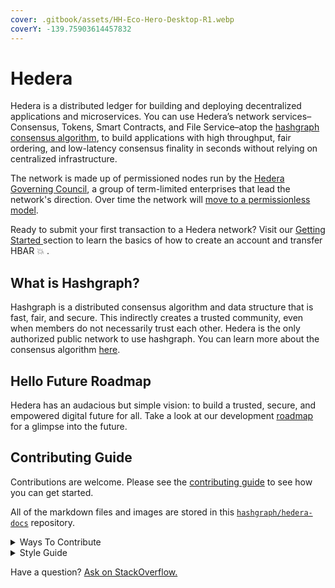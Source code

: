 ```yaml
---
cover: .gitbook/assets/HH-Eco-Hero-Desktop-R1.webp
coverY: -139.75903614457832
---
```


# Hedera

Hedera is a distributed ledger for building and deploying decentralized applications and microservices. You can use Hedera’s network services– Consensus, Tokens, Smart Contracts, and File Service–atop the [hashgraph consensus algorithm](core-concepts/hashgraph-consensus-algorithms/), to build applications with high throughput, fair ordering, and low-latency consensus finality in seconds without relying on centralized infrastructure.

The network is made up of permissioned nodes run by the [Hedera Governing Council](https://hedera.com/council), a group of term-limited enterprises that lead the network's direction. Over time the network will [move to a permissionless model](https://www.youtube.com/watch?v=QTNNYeSks-s).

Ready to submit your first transaction to a Hedera network? Visit our [Getting Started ](getting-started/introduction.md)section to learn the basics of how to create an account and transfer HBAR :boom: .

## What is Hashgraph?

Hashgraph is a distributed consensus algorithm and data structure that is fast, fair, and secure. This indirectly creates a trusted community, even when members do not necessarily trust each other. Hedera is the only authorized public network to use hashgraph. You can learn more about the consensus algorithm [here](core-concepts/hashgraph-consensus-algorithms/).

## Hello Future Roadmap

Hedera has an audacious but simple vision: to build a trusted, secure, and empowered digital future for all. Take a look at our development [roadmap](https://hedera.com/roadmap) for a glimpse into the future.

## Contributing Guide

Contributions are welcome. Please see the [contributing guide](broken-reference) to see how you can get started.&#x20;

All of the markdown files and images are stored in this [`hashgraph/hedera-docs`](https://github.com/hashgraph/hedera-docs) repository.&#x20;

<details>

<summary>Ways To Contribute</summary>

* [Create new issues and pull requests](support-and-community/contributing-guide.md#create-new-issues-and-pull-requests)
* [Hedera Improvement Proposal (HIP)](support-and-community/contributing-guide.md#hedera-improvement-proposal-hip)
* [Ask your questions on StackOverflow](https://stackoverflow.com/questions/tagged/hedera-hashgraph)

</details>

<details>

<summary>Style Guide</summary>

* [Capitalizatio](support-and-community/contributing-guide.md#capitalization)[n](support-and-community/contributing-guide.md#capitalization)
* [Abbreviations](support-and-community/contributing-guide.md#abbreviations)

</details>

Have a question? [Ask on StackOverflow.](https://stackoverflow.com/questions/tagged/hedera-hashgraph)
